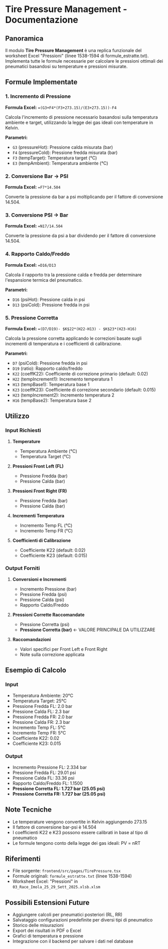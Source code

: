 # Tire Pressure Management - Documentazione

## Panoramica

Il modulo **Tire Pressure Management** è una replica funzionale del worksheet Excel "Pressioni" (linee 1538-1594 di formule_estratte.txt). Implementa tutte le formule necessarie per calcolare le pressioni ottimali dei pneumatici basandosi su temperature e pressioni misurate.

## Formule Implementate

### 1. Incremento di Pressione
**Formula Excel:** `=(G3+F4*(F3+273.15)/(E3+273.15))-F4`

Calcola l'incremento di pressione necessario basandosi sulla temperatura ambiente e target, utilizzando la legge dei gas ideali con temperature in Kelvin.

**Parametri:**
- `G3` (pressureHot): Pressione calda misurata (bar)
- `F4` (pressureCold): Pressione fredda misurata (bar)
- `F3` (tempTarget): Temperatura target (°C)
- `E3` (tempAmbient): Temperatura ambiente (°C)

### 2. Conversione Bar → PSI
**Formula Excel:** `=F7*14.504`

Converte la pressione da bar a psi moltiplicando per il fattore di conversione 14.504.

### 3. Conversione PSI → Bar
**Formula Excel:** `=N17/14.504`

Converte la pressione da psi a bar dividendo per il fattore di conversione 14.504.

### 4. Rapporto Caldo/Freddo
**Formula Excel:** `=D16/D13`

Calcola il rapporto tra la pressione calda e fredda per determinare l'espansione termica del pneumatico.

**Parametri:**
- `D16` (psiHot): Pressione calda in psi
- `D13` (psiCold): Pressione fredda in psi

### 5. Pressione Corretta
**Formula Excel:** `=(D7/D19)- $K$22*(H22-H13) - $K$23*(H23-H16)`

Calcola la pressione corretta applicando le correzioni basate sugli incrementi di temperatura e i coefficienti di calibrazione.

**Parametri:**
- `D7` (psiCold): Pressione fredda in psi
- `D19` (ratio): Rapporto caldo/freddo
- `K22` (coeffK22): Coefficiente di correzione primario (default: 0.02)
- `H22` (tempIncrement1): Incremento temperatura 1
- `H13` (tempBase1): Temperatura base 1
- `K23` (coeffK23): Coefficiente di correzione secondario (default: 0.015)
- `H23` (tempIncrement2): Incremento temperatura 2
- `H16` (tempBase2): Temperatura base 2

## Utilizzo

### Input Richiesti

1. **Temperature**
   - Temperatura Ambiente (°C)
   - Temperatura Target (°C)

2. **Pressioni Front Left (FL)**
   - Pressione Fredda (bar)
   - Pressione Calda (bar)

3. **Pressioni Front Right (FR)**
   - Pressione Fredda (bar)
   - Pressione Calda (bar)

4. **Incrementi Temperatura**
   - Incremento Temp FL (°C)
   - Incremento Temp FR (°C)

5. **Coefficienti di Calibrazione**
   - Coefficiente K22 (default: 0.02)
   - Coefficiente K23 (default: 0.015)

### Output Forniti

1. **Conversioni e Incrementi**
   - Incremento Pressione (bar)
   - Pressione Fredda (psi)
   - Pressione Calda (psi)
   - Rapporto Caldo/Freddo

2. **Pressioni Corrette Raccomandate**
   - Pressione Corretta (psi)
   - **Pressione Corretta (bar)** ← VALORE PRINCIPALE DA UTILIZZARE

3. **Raccomandazioni**
   - Valori specifici per Front Left e Front Right
   - Note sulla correzione applicata

## Esempio di Calcolo

### Input
- Temperatura Ambiente: 20°C
- Temperatura Target: 25°C
- Pressione Fredda FL: 2.0 bar
- Pressione Calda FL: 2.3 bar
- Pressione Fredda FR: 2.0 bar
- Pressione Calda FR: 2.3 bar
- Incremento Temp FL: 5°C
- Incremento Temp FR: 5°C
- Coefficiente K22: 0.02
- Coefficiente K23: 0.015

### Output
- Incremento Pressione FL: 2.334 bar
- Pressione Fredda FL: 29.01 psi
- Pressione Calda FL: 33.36 psi
- Rapporto Caldo/Freddo FL: 1.1500
- **Pressione Corretta FL: 1.727 bar (25.05 psi)**
- **Pressione Corretta FR: 1.727 bar (25.05 psi)**

## Note Tecniche

- Le temperature vengono convertite in Kelvin aggiungendo 273.15
- Il fattore di conversione bar-psi è 14.504
- I coefficienti K22 e K23 possono essere calibrati in base al tipo di pneumatico
- Le formule tengono conto della legge dei gas ideali: PV = nRT

## Riferimenti

- File sorgente: `frontend/src/pages/TirePressure.tsx`
- Formule originali: `formule_estratte.txt` (linee 1538-1594)
- Worksheet Excel: "Pressioni" in `03_Race_Imola_25_29_Sett_2025.xlsb.xlsm`

## Possibili Estensioni Future

- Aggiungere calcoli per pneumatici posteriori (RL, RR)
- Salvataggio configurazioni predefinite per diversi tipi di pneumatico
- Storico delle misurazioni
- Export dei risultati in PDF o Excel
- Grafici di temperatura e pressione
- Integrazione con il backend per salvare i dati nel database
